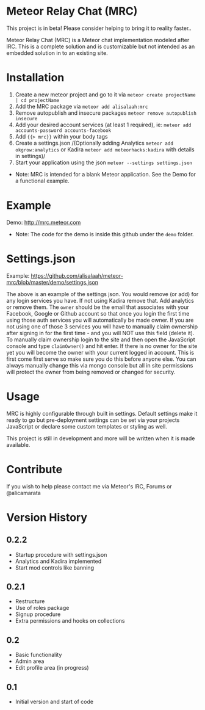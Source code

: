 # Meteor Relay Chat (MRC)

This project is in beta! Please consider helping to bring it to reality faster..

Meteor Relay Chat (MRC) is a Meteor chat implementation modeled after IRC.  This is a complete solution and is customizable but not intended as an embedded solution in to an existing site.

# Installation

1. Create a new meteor project and go to it via `meteor create projectName | cd projectName`
2. Add the MRC package via `meteor add alisalaah:mrc`
3. Remove autopublish and insecure packages `meteor remove autopublish insecure`
4. Add your desired account services (at least 1 required), ie: `meteor add accounts-password accounts-facebook`
5. Add `{{> mrc}}` within your body tags
6. Create a settings.json /(Optionally adding Analytics `meteor add okgrow:analytics` or Kadira `meteor add meteorhacks:kadira` with details in settings)/
7. Start your application using the json `meteor --settings settings.json`

* Note: MRC is intended for a blank Meteor application.  See the Demo for a functional example.

# Example

Demo: http://mrc.meteor.com

* Note: The code for the demo is inside this github under the `demo` folder.

# Settings.json

Example: https://github.com/alisalaah/meteor-mrc/blob/master/demo/settings.json

The above is an example of the settings json.  You would remove (or add) for any login services you have.  If not using Kadira remove that.  Add analytics or remove them.  The `owner` should be the email that associates with your Facebook, Google or Github account so that once you login the first time using those auth services you will automatically be made owner.  If you are not using one of those 3 services you will have to manually claim ownership after signing in for the first time - and you will NOT use this field (delete it).  To manually claim ownership login to the site and then open the JavaScript console and type `claimOwner()` and hit enter.  If there is no owner for the site yet you will become the owner with your current logged in account.  This is first come first serve so make sure you do this before anyone else.  You can always manually change this via mongo console but all in site permissions will protect the owner from being removed or changed for security.

# Usage

MRC is highly configurable through built in settings.  Default settings make it ready to go but pre-deployment settings can be set via your projects JavaScript or declare some custom templates or styling as well.

This project is still in development and more will be written when it is made available.

# Contribute

If you wish to help please contact me via Meteor's IRC, Forums or @alicamarata

# Version History

## 0.2.2

- Startup procedure with settings.json
- Analytics and Kadira implemented
- Start mod controls like banning

## 0.2.1

- Restructure
- Use of roles package
- Signup procedure
- Extra permissions and hooks on collections

## 0.2

- Basic functionality
- Admin area
- Edit profile area (in progress)

## 0.1

- Initial version and start of code